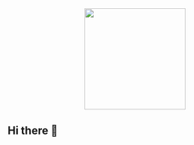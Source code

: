 <div id="header" align="center">
<img src="https://giphy.com/gifs/astronomy-earth-hE7qzzcOwXh5u](https://giphy.com/embed/hE7qzzcOwXh5u" width="200" />
</div>

## Hi there 👋

<!--
**Ediluis/Ediluis** is a ✨ _special_ ✨ repository because its `README.md` (this file) appears on your GitHub profile.

Here are some ideas to get you started:

- 🔭 I’m currently working on ...
- 🌱 I’m currently learning ...
- 👯 I’m looking to collaborate on ...
- 🤔 I’m looking for help with ...
- 💬 Ask me about ...
- 📫 How to reach me: ...
- 😄 Pronouns: ...
- ⚡ Fun fact: ...
-->
